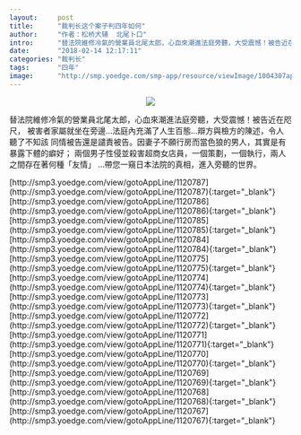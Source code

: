 ```yaml
---
layout:     post
title:      "裁判长这个案子判四年如何"
author:     "作者：松桥犬辅  北尾卜口"
intro:      "替法院維修冷氣的營業員北尾太郎，心血來潮進法庭旁聽，大受震憾！被告近在咫尺， 被害者家屬就坐在旁邊…法庭內充滿了人生百態…辯方與檢方的陳述，令人聽了不知該 同情被告還是譴責被告。因妻子不願行房而當色狼的男人，其實是有暴露下體的癖好； 兩個男子性侵並殺害超商女店員，一個策劃，一個執行，兩人之間存在著何種「友情」 …帶您一窺日本法院的真相，進入旁聽的世界。"
date:       "2018-02-14 12:17:11"
categories: "裁判长"
tags:       "四年"
image:      "http://smp.yoedge.com/smp-app/resource/viewImage/1004307appline.png"
---
```

<div style="text-align: center">
<p><img src="http://smp.yoedge.com/smp-app/resource/viewImage/1004307appline.png"/></p>
</div>
<p class="post-meta">
<span>替法院維修冷氣的營業員北尾太郎，心血來潮進法庭旁聽，大受震憾！被告近在咫尺， 被害者家屬就坐在旁邊…法庭內充滿了人生百態…辯方與檢方的陳述，令人聽了不知該 同情被告還是譴責被告。因妻子不願行房而當色狼的男人，其實是有暴露下體的癖好； 兩個男子性侵並殺害超商女店員，一個策劃，一個執行，兩人之間存在著何種「友情」 …帶您一窺日本法院的真相，進入旁聽的世界。</span>
</p>
[http://smp3.yoedge.com/view/gotoAppLine/1120787](http://smp3.yoedge.com/view/gotoAppLine/1120787){:target="_blank"}
[http://smp3.yoedge.com/view/gotoAppLine/1120786](http://smp3.yoedge.com/view/gotoAppLine/1120786){:target="_blank"}
[http://smp3.yoedge.com/view/gotoAppLine/1120785](http://smp3.yoedge.com/view/gotoAppLine/1120785){:target="_blank"}
[http://smp3.yoedge.com/view/gotoAppLine/1120784](http://smp3.yoedge.com/view/gotoAppLine/1120784){:target="_blank"}
[http://smp3.yoedge.com/view/gotoAppLine/1120775](http://smp3.yoedge.com/view/gotoAppLine/1120775){:target="_blank"}
[http://smp3.yoedge.com/view/gotoAppLine/1120774](http://smp3.yoedge.com/view/gotoAppLine/1120774){:target="_blank"}
[http://smp3.yoedge.com/view/gotoAppLine/1120773](http://smp3.yoedge.com/view/gotoAppLine/1120773){:target="_blank"}
[http://smp3.yoedge.com/view/gotoAppLine/1120772](http://smp3.yoedge.com/view/gotoAppLine/1120772){:target="_blank"}
[http://smp3.yoedge.com/view/gotoAppLine/1120771](http://smp3.yoedge.com/view/gotoAppLine/1120771){:target="_blank"}
[http://smp3.yoedge.com/view/gotoAppLine/1120770](http://smp3.yoedge.com/view/gotoAppLine/1120770){:target="_blank"}
[http://smp3.yoedge.com/view/gotoAppLine/1120769](http://smp3.yoedge.com/view/gotoAppLine/1120769){:target="_blank"}
[http://smp3.yoedge.com/view/gotoAppLine/1120768](http://smp3.yoedge.com/view/gotoAppLine/1120768){:target="_blank"}
[http://smp3.yoedge.com/view/gotoAppLine/1120767](http://smp3.yoedge.com/view/gotoAppLine/1120767){:target="_blank"}


